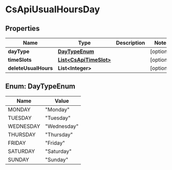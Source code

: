 
# CsApiUsualHoursDay

## Properties
Name | Type | Description | Notes
------------ | ------------- | ------------- | -------------
**dayType** | [**DayTypeEnum**](#DayTypeEnum) |  |  [optional]
**timeSlots** | [**List&lt;CsApiTimeSlot&gt;**](CsApiTimeSlot.md) |  |  [optional]
**deleteUsualHours** | **List&lt;Integer&gt;** |  |  [optional]


<a name="DayTypeEnum"></a>
## Enum: DayTypeEnum
Name | Value
---- | -----
MONDAY | &quot;Monday&quot;
TUESDAY | &quot;Tuesday&quot;
WEDNESDAY | &quot;Wednesday&quot;
THURSDAY | &quot;Thursday&quot;
FRIDAY | &quot;Friday&quot;
SATURDAY | &quot;Saturday&quot;
SUNDAY | &quot;Sunday&quot;



